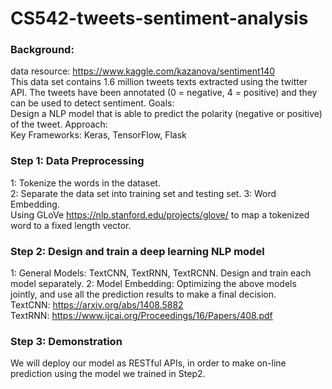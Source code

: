 # CS542-tweets-sentiment-analysis
   
### Background:
data resource: https://www.kaggle.com/kazanova/sentiment140   
This data set contains 1.6 million tweets texts extracted using the twitter API. The tweets have been annotated (0 = negative, 4 = positive) and they can be used to detect sentiment.
Goals:   
Design a NLP model that is able to predict the polarity (negative or positive) of the tweet.
Approach:   
Key Frameworks: Keras, TensorFlow, Flask   
### Step 1: Data Preprocessing
1: Tokenize the words in the dataset.   
2: Separate the data set into training set and testing set. 3: Word Embedding.   
Using GLoVe https://nlp.stanford.edu/projects/glove/ to map a tokenized word to a fixed length vector.

### Step 2: Design and train a deep learning NLP model
1: General Models: TextCNN, TextRNN, TextRCNN. Design and train each model separately. 2: Model Embedding: Optimizing the above models jointly, and use all the prediction results to make a final decision.   
TextCNN: https://arxiv.org/abs/1408.5882   
TextRNN: https://www.ijcai.org/Proceedings/16/Papers/408.pdf   
### Step 3: Demonstration
We will deploy our model as RESTful APIs, in order to make on-line prediction using the model we trained in Step2.
